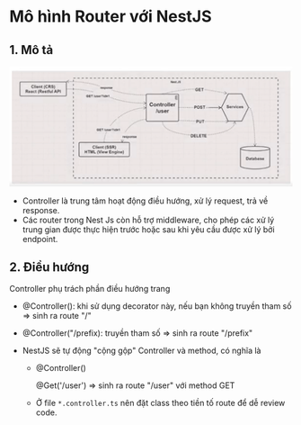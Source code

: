 # Mô hình Router với NestJS

## 1. Mô tả

![Router](/images/Lesson2/router.png)

- Controller là trung tâm hoạt động điều hướng, xử lý request, trả về response.
- Các router trong Nest Js còn hỗ trợ middleware, cho phép các xử lý trung gian được thực hiện trước hoặc sau khi yêu cầu được xử lý bởi endpoint.

## 2. Điều hướng

Controller phụ trách phần điều hướng trang

- @Controller(): khi sử dụng decorator này, nếu bạn không truyền tham số $\Rightarrow$ sinh ra route "/"

- @Controller("/prefix): truyền tham số $\Rightarrow$ sinh ra route "/prefix"

- NestJS sẽ tự động "cộng gộp" Controller và method, có nghĩa là
  - @Controller()
  
    @Get('/user') $\Rightarrow$ sinh ra route "/user" với method GET
  - Ở file `*.controller.ts` nên đặt class theo tiền tố route để dễ review code.
